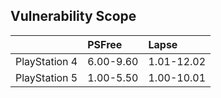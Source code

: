 

## Vulnerability Scope

|               | PSFree    | Lapse      |
|:--------------|:----------|:-----------|
| PlayStation 4 | 6.00-9.60 | 1.01-12.02 |
| PlayStation 5 | 1.00-5.50 | 1.00-10.01 |
